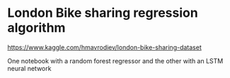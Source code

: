 # London Bike sharing regression algorithm

https://www.kaggle.com/hmavrodiev/london-bike-sharing-dataset

One notebook with a random forest regressor and the other with an LSTM neural network